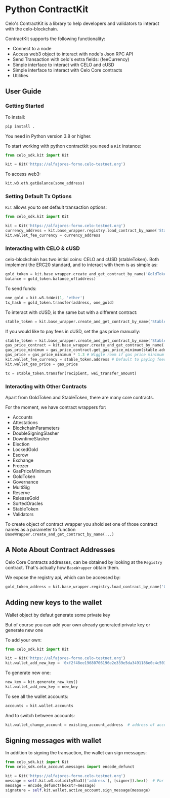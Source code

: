 # Python ContractKit

Celo's ContractKit is a library to help developers and validators to interact with the celo-blockchain.

ContractKit supports the following functionality:

- Connect to a node
- Access web3 object to interact with node's Json RPC API
- Send Transaction with celo's extra fields: (feeCurrency)
- Simple interface to interact with CELO and cUSD
- Simple interface to interact with Celo Core contracts
- Utilities

## User Guide

### Getting Started

To install:

```bash
pip install .
```

You need in Python version 3.8 or higher.

To start working with python contractkit you need a `Kit` instance:

```python
from celo_sdk.kit import Kit

kit = Kit('https://alfajores-forno.celo-testnet.org')
```

To access web3:

```python
kit.w3.eth.getBalance(some_address)
```

### Setting Default Tx Options

`Kit` allows you to set default transaction options:

```python
from celo_sdk.kit import Kit

kit = Kit('https://alfajores-forno.celo-testnet.org')
currency_address = kit.base_wrapper.registry.load_contract_by_name('StableToken')['address']
kit.wallet_fee_currency = currency_address
```

### Interacting with CELO & cUSD

celo-blockchain has two initial coins: CELO and cUSD (stableToken).
Both implement the ERC20 standard, and to interact with them is as simple as:

```python
gold_token = kit.base_wrapper.create_and_get_contract_by_name('GoldToken')
balance = gold_token.balance_of(address)
```

To send funds:

```python
one_gold = kit.w3.toWei(1, 'ether')
tx_hash = gold_token.transfer(address, one_gold)
```

To interact with cUSD, is the same but with a different contract:

```python
stable_token = kit.base_wrapper.create_and_get_contract_by_name('StableToken')
```

If you would like to pay fees in cUSD, set the gas price manually:

```python
stable_token = kit.base_wrapper.create_and_get_contract_by_name('StableToken')
gas_price_contract = kit.base_wrapper.create_and_get_contract_by_name('GasPriceMinimum')
gas_price_minimum = gas_price_contract.get_gas_price_minimum(stable.address)
gas_price = gas_price_minimum * 1.3 # Wiggle room if gas price minimum changes before tx is sent
kit.wallet_fee_currency = stable_token.address # Default to paying fees in cUSD
kit.wallet_gas_price = gas_price

tx = stable_token.transfer(recipient, wei_transfer_amount)
```

### Interacting with Other Contracts

Apart from GoldToken and StableToken, there are many core contracts.

For the moment, we have contract wrappers for:

- Accounts
- Attestations
- BlockchainParameters
- DoubleSigningSlasher
- DowntimeSlasher
- Election
- LockedGold
- Escrow
- Exchange
- Freezer
- GasPriceMinimum
- GoldToken
- Governance
- MultiSig
- Reserve
- ReleaseGold
- SortedOracles
- StableToken
- Validators

To create object of contract wrapper you shold set one of those contract names as a parameter to function `BaseWrapper.create_and_get_contract_by_name(...)`

## A Note About Contract Addresses

Celo Core Contracts addresses, can be obtained by looking at the `Registry` contract.
That's actually how `BaseWrapper` obtain them.

We expose the registry api, which can be accessed by:

```python
gold_token_address = kit.base_wrapper.registry.load_contract_by_name('GoldToken')['address']
```

## Adding new keys to the wallet

Wallet object by defaut generate some private key

But of course you can add your own already generated private key or generate new one

To add your own:

```python
from celo_sdk.kit import Kit

kit = Kit('https://alfajores-forno.celo-testnet.org')
kit.wallet_add_new_key = '0xf2f48ee19680706196e2e339e5da3491186e0c4c5030670656b0e0164837257d'
```

To generate new one:

```python
new_key = kit.generate_new_key()
kit.wallet_add_new_key = new_key
```

To see all the wallet accounts:

```python
accounts = kit.wallet.accounts
```

And to switch between accounts:

```python
kit.wallet_change_account = existing_account_address  # address of account has to be in wallet.__accounts dict
```

## Signing messages with wallet

In addition to signing the transaction, the wallet can sign messages:

```python
from celo_sdk.kit import Kit
from celo_sdk.celo_account.messages import encode_defunct

kit = Kit('https://alfajores-forno.celo-testnet.org')
message = self.kit.w3.soliditySha3(['address'], [signer]).hex()  # For example we want to sign someones address
message = encode_defunct(hexstr=message)
signature = self.kit.wallet.active_account.sign_message(message)
```